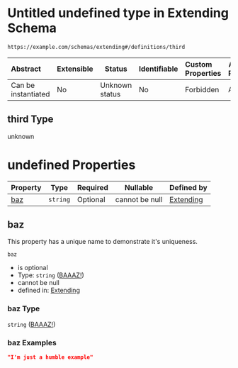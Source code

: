 # Untitled undefined type in Extending Schema

```txt
https://example.com/schemas/extending#/definitions/third
```




| Abstract            | Extensible | Status         | Identifiable | Custom Properties | Additional Properties | Access Restrictions | Defined In                                                                                   |
| :------------------ | ---------- | -------------- | ------------ | :---------------- | --------------------- | ------------------- | -------------------------------------------------------------------------------------------- |
| Can be instantiated | No         | Unknown status | No           | Forbidden         | Allowed               | none                | [extending.schema.json\*](../generated-schemas/extending.schema.json "open original schema") |

## third Type

unknown

# undefined Properties

| Property    | Type     | Required | Nullable       | Defined by                                                                                                                            |
| :---------- | -------- | -------- | -------------- | :------------------------------------------------------------------------------------------------------------------------------------ |
| [baz](#baz) | `string` | Optional | cannot be null | [Extending](deepextending-allof-2-properties-baaaz.md "https&#x3A;//example.com/schemas/extending#/definitions/third/properties/baz") |

## baz

This property has a unique name to demonstrate it's uniqueness.


`baz`

-   is optional
-   Type: `string` ([BAAAZ!](deepextending-allof-2-properties-baaaz.md))
-   cannot be null
-   defined in: [Extending](deepextending-allof-2-properties-baaaz.md "https&#x3A;//example.com/schemas/extending#/definitions/third/properties/baz")

### baz Type

`string` ([BAAAZ!](deepextending-allof-2-properties-baaaz.md))

### baz Examples

```json
"I'm just a humble example"
```
